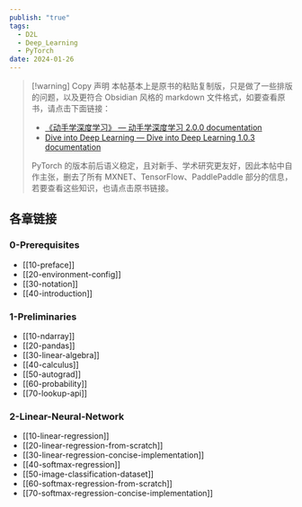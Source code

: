 ```yaml
---
publish: "true"
tags:
  - D2L
  - Deep_Learning
  - PyTorch
date: 2024-01-26
---
```

>[!warning] Copy 声明
>本帖基本上是原书的粘贴复制版，只是做了一些排版的问题，以及更符合 Obsidian 风格的 markdown 文件格式，如要查看原书，请点击下面链接：
>- [《动手学深度学习》 — 动手学深度学习 2.0.0 documentation](https://zh.d2l.ai/index.html)
>- [Dive into Deep Learning — Dive into Deep Learning 1.0.3 documentation](https://d2l.ai/)
>
>PyTorch 的版本前后语义稳定，且对新手、学术研究更友好，因此本帖中自作主张，删去了所有 MXNET、TensorFlow、PaddlePaddle 部分的信息，若要查看这些知识，也请点击原书链接。

## 各章链接

### 0-Prerequisites

- [[10-preface]]
- [[20-environment-config]]
- [[30-notation]]
- [[40-introduction]]

### 1-Preliminaries

- [[10-ndarray]]
- [[20-pandas]]
- [[30-linear-algebra]]
- [[40-calculus]]
- [[50-autograd]]
- [[60-probability]]
- [[70-lookup-api]]

### 2-Linear-Neural-Network

- [[10-linear-regression]]
- [[20-linear-regression-from-scratch]]
- [[30-linear-regression-concise-implementation]]
- [[40-softmax-regression]]
- [[50-image-classification-dataset]]
- [[60-softmax-regression-from-scratch]]
- [[70-softmax-regression-concise-implementation]]